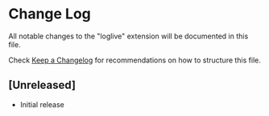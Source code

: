 # Change Log

All notable changes to the "loglive" extension will be documented in this file.

Check [Keep a Changelog](http://keepachangelog.com/) for recommendations on how to structure this file.

## [Unreleased]

- Initial release